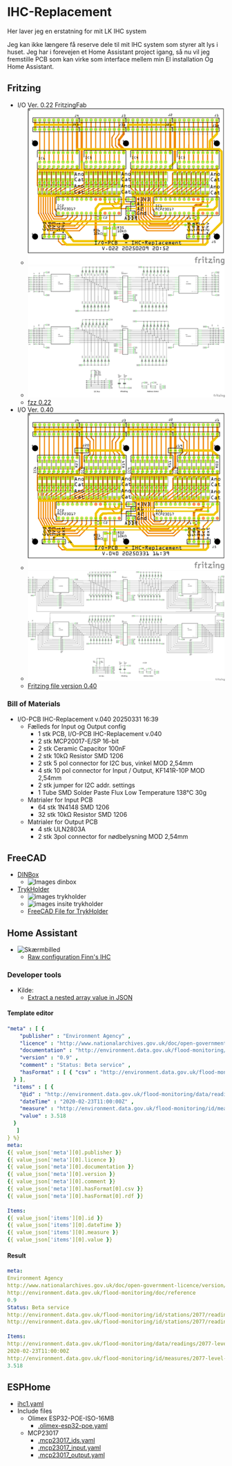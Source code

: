 # IHC-Replacement

Her laver jeg en erstatning for mit LK IHC system

Jeg kan ikke længere få reserve dele til mit IHC system som styrer alt lys i huset. 
Jeg har i forevejen et Home Assistant project igang, så nu vil jeg fremstille PCB som kan virke som interface mellem min El installation Og Home Assistant.

## Fritzing

* I/O Ver. 0.22 FritzingFab
  * ![PCB 0.22](./Fritzing/IO-PCB/FritzingFab_v_0.22/Input_Board_021_pcb.png)
  * ![schem 0.22](./Fritzing/IO-PCB/FritzingFab_v_0.22/Input_Board_021_schem.png)
  * [fzz 0.22](./Fritzing/IO-PCB/FritzingFab_v_0.22/Input_Board_022.fzz)
* I/O Ver. 0.40 
  * ![PCB 0.40](./Fritzing/IO-PCB/v_0.4.0/Input_Board_040_pcb.png )
  * ![schem 0.40](./Fritzing/IO-PCB/v_0.4.0/Input_Board_040_schem.png)
  * [Fritzing file version 0.40](./Fritzing/IO-PCB/v_0.4.0/Input_Board_040.fzz)

### Bill of Materials

* I/O-PCB IHC-Replacement v.040 20250331 16:39
  * Fælleds for Input og Output config
    * 1 stk PCB, I/O-PCB IHC-Replacement v.040
    * 2 stk MCP20017-E/SP 16-bit
    * 2 stk Ceramic Capacitor 100nF
    * 2 stk 10kΩ Resistor SMD 1206
    * 2 stk 5 pol connector for I2C bus, vinkel MOD 2,54mm
    * 4 stk 10 pol connector for Input / Output, KF141R-10P MOD 2,54mm
    * 2 stk jumper for I2C addr. settings
    * 1 Tube SMD Solder Paste Flux Low Temperature 138°C 30g
  * Matrialer for Input PCB
    * 64 stk 1N4148 SMD 1206
    * 32 stk 10kΩ Resistor SMD 1206
  * Matrialer for Output PCB
    * 4 stk ULN2803A
    * 2 stk 3pol connector for nødbelysning MOD 2,54mm

## FreeCAD

* [DINBox ](./FreeCAD/DINBox_002.FCStd)
  * ![Images dinbox](./FreeCAD/Images/Skærmbillede%20fra%202024-12-03%2021-47-26.png)
* [TrykHolder](./FreeCAD/TrykHolder/Trykholder_v4.FCStd)
  * ![images trykholder](./FreeCAD/TrykHolder/Images/Skærmbillede%20fra%202025-03-21%2016-08-51.png)
  * ![images insite trykholder](./FreeCAD/TrykHolder/Images/Skærmbillede%20fra%202025-03-21%2016-20-50.png)
  * [FreeCAD File for TrykHolder](./FreeCAD/TrykHolder/Trykholder_v4.FCStd)

## Home Assistant

* ![Skærmbilled](./HomeAssistant/Images/Skærmbillede%20fra%202025-03-30%2011-12-03.png)
  * [Raw configuration Finn's IHC](./HomeAssistant/RawConfigurationFinnsIHC.yaml)

### Developer tools

* Kilde:
  * [Extract a nested array value in JSON](https://community.home-assistant.io/t/solved-extract-a-nested-array-value-in-json/173906/2)

#### Template editor

```yaml
"meta" : [ { 
    "publisher" : "Environment Agency" ,
    "licence" : "http://www.nationalarchives.gov.uk/doc/open-government-licence/version/3/" ,
    "documentation" : "http://environment.data.gov.uk/flood-monitoring/doc/reference" ,
    "version" : "0.9" ,
    "comment" : "Status: Beta service" ,
    "hasFormat" : [ { "csv" : "http://environment.data.gov.uk/flood-monitoring/id/stations/2077/readings.csv?latest", "rdf" : "http://environment.data.gov.uk/flood-monitoring/id/stations/2077/readings.rdf?latest" } ]
  } ],
  "items" : [ { 
    "@id" : "http://environment.data.gov.uk/flood-monitoring/data/readings/2077-level-stage-i-15_min-mASD/2020-02-23T11-00-00Z" ,
    "dateTime" : "2020-02-23T11:00:00Z" ,
    "measure" : "http://environment.data.gov.uk/flood-monitoring/id/measures/2077-level-stage-i-15_min-mASD" ,
    "value" : 3.518
  }
   ]
} %}
meta:
{{ value_json['meta'][0].publisher }}
{{ value_json['meta'][0].licence }}
{{ value_json['meta'][0].documentation }}
{{ value_json['meta'][0].version }}
{{ value_json['meta'][0].comment }}
{{ value_json['meta'][0].hasFormat[0].csv }}
{{ value_json['meta'][0].hasFormat[0].rdf }}

Items:
{{ value_json['items'][0].id }}
{{ value_json['items'][0].dateTime }}
{{ value_json['items'][0].measure }}
{{ value_json['items'][0].value }}
```

#### Result

```yaml
meta:
Environment Agency
http://www.nationalarchives.gov.uk/doc/open-government-licence/version/3/
http://environment.data.gov.uk/flood-monitoring/doc/reference
0.9
Status: Beta service
http://environment.data.gov.uk/flood-monitoring/id/stations/2077/readings.csv?latest
http://environment.data.gov.uk/flood-monitoring/id/stations/2077/readings.rdf?latest

Items:
http://environment.data.gov.uk/flood-monitoring/data/readings/2077-level-stage-i-15_min-mASD/2020-02-23T11-00-00Z
2020-02-23T11:00:00Z
http://environment.data.gov.uk/flood-monitoring/id/measures/2077-level-stage-i-15_min-mASD
3.518
```


## ESPHome

* [ihc1.yaml](./ESPHome/ihc1.yaml)
* Include files
  * Olimex ESP32-POE-ISO-16MB
    * [.olimex-esp32-poe.yaml](./ESPHome/Includes/ESP32/.olimex-esp32-poe.yaml)
  * MCP23017
    * [.mcp23017_ids.yaml](./ESPHome/Includes/MCP23017/.mcp23017_ids.yaml)
    * [.mcp23017_input.yaml](./ESPHome/Includes/MCP23017/.mcp23017_input.yaml)
    * [.mcp23017_output.yaml](./ESPHome/Includes/MCP23017/.mcp23017_output.yaml)
